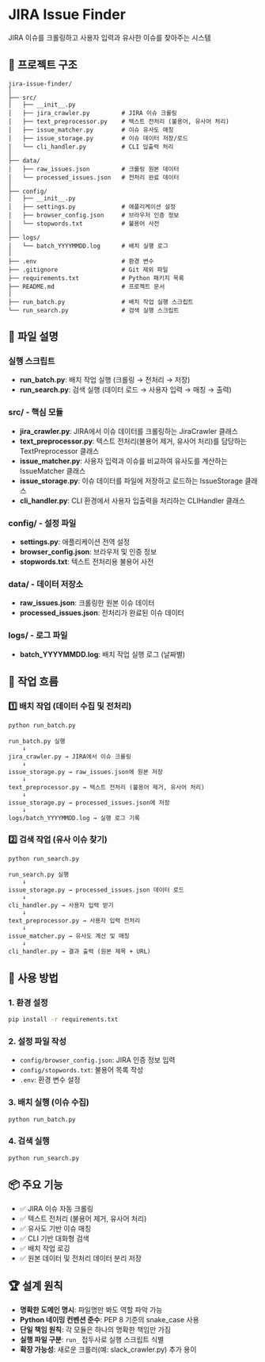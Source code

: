 # JIRA Issue Finder

JIRA 이슈를 크롤링하고 사용자 입력과 유사한 이슈를 찾아주는 시스템

## 📁 프로젝트 구조

```
jira-issue-finder/
│
├── src/
│   ├── __init__.py
│   ├── jira_crawler.py         # JIRA 이슈 크롤링
│   ├── text_preprocessor.py    # 텍스트 전처리 (불용어, 유사어 처리)
│   ├── issue_matcher.py        # 이슈 유사도 매칭
│   ├── issue_storage.py        # 이슈 데이터 저장/로드
│   └── cli_handler.py          # CLI 입출력 처리
│
├── data/
│   ├── raw_issues.json         # 크롤링 원본 데이터
│   └── processed_issues.json   # 전처리 완료 데이터
│
├── config/
│   ├── __init__.py
│   ├── settings.py             # 애플리케이션 설정
│   ├── browser_config.json     # 브라우저 인증 정보
│   └── stopwords.txt           # 불용어 사전
│
├── logs/
│   └── batch_YYYYMMDD.log      # 배치 실행 로그
│
├── .env                        # 환경 변수
├── .gitignore                  # Git 제외 파일
├── requirements.txt            # Python 패키지 목록
├── README.md                   # 프로젝트 문서
│
├── run_batch.py                # 배치 작업 실행 스크립트
└── run_search.py               # 검색 실행 스크립트
```

## 📄 파일 설명

### 실행 스크립트
- **run_batch.py**: 배치 작업 실행 (크롤링 → 전처리 → 저장)
- **run_search.py**: 검색 실행 (데이터 로드 → 사용자 입력 → 매칭 → 출력)

### src/ - 핵심 모듈
- **jira_crawler.py**: JIRA에서 이슈 데이터를 크롤링하는 JiraCrawler 클래스
- **text_preprocessor.py**: 텍스트 전처리(불용어 제거, 유사어 처리)를 담당하는 TextPreprocessor 클래스
- **issue_matcher.py**: 사용자 입력과 이슈를 비교하여 유사도를 계산하는 IssueMatcher 클래스
- **issue_storage.py**: 이슈 데이터를 파일에 저장하고 로드하는 IssueStorage 클래스
- **cli_handler.py**: CLI 환경에서 사용자 입출력을 처리하는 CLIHandler 클래스

### config/ - 설정 파일
- **settings.py**: 애플리케이션 전역 설정
- **browser_config.json**: 브라우저 및 인증 정보
- **stopwords.txt**: 텍스트 전처리용 불용어 사전

### data/ - 데이터 저장소
- **raw_issues.json**: 크롤링한 원본 이슈 데이터
- **processed_issues.json**: 전처리가 완료된 이슈 데이터

### logs/ - 로그 파일
- **batch_YYYYMMDD.log**: 배치 작업 실행 로그 (날짜별)

## 🔄 작업 흐름

### 1️⃣ 배치 작업 (데이터 수집 및 전처리)

```bash
python run_batch.py
```

```
run_batch.py 실행
    ↓
jira_crawler.py → JIRA에서 이슈 크롤링
    ↓
issue_storage.py → raw_issues.json에 원본 저장
    ↓
text_preprocessor.py → 텍스트 전처리 (불용어 제거, 유사어 처리)
    ↓
issue_storage.py → processed_issues.json에 저장
    ↓
logs/batch_YYYYMMDD.log → 실행 로그 기록
```

### 2️⃣ 검색 작업 (유사 이슈 찾기)

```bash
python run_search.py
```

```
run_search.py 실행
    ↓
issue_storage.py → processed_issues.json 데이터 로드
    ↓
cli_handler.py → 사용자 입력 받기
    ↓
text_preprocessor.py → 사용자 입력 전처리
    ↓
issue_matcher.py → 유사도 계산 및 매칭
    ↓
cli_handler.py → 결과 출력 (원본 제목 + URL)
```

## 🚀 사용 방법

### 1. 환경 설정
```bash
pip install -r requirements.txt
```

### 2. 설정 파일 작성
- `config/browser_config.json`: JIRA 인증 정보 입력
- `config/stopwords.txt`: 불용어 목록 작성
- `.env`: 환경 변수 설정

### 3. 배치 실행 (이슈 수집)
```bash
python run_batch.py
```

### 4. 검색 실행
```bash
python run_search.py
```

## 📦 주요 기능

- ✅ JIRA 이슈 자동 크롤링
- ✅ 텍스트 전처리 (불용어 제거, 유사어 처리)
- ✅ 유사도 기반 이슈 매칭
- ✅ CLI 기반 대화형 검색
- ✅ 배치 작업 로깅
- ✅ 원본 데이터 및 전처리 데이터 분리 저장

## 🏆 설계 원칙

- **명확한 도메인 명시**: 파일명만 봐도 역할 파악 가능
- **Python 네이밍 컨벤션 준수**: PEP 8 기준의 snake_case 사용
- **단일 책임 원칙**: 각 모듈은 하나의 명확한 책임만 가짐
- **실행 파일 구분**: `run_` 접두사로 실행 스크립트 식별
- **확장 가능성**: 새로운 크롤러(예: slack_crawler.py) 추가 용이
